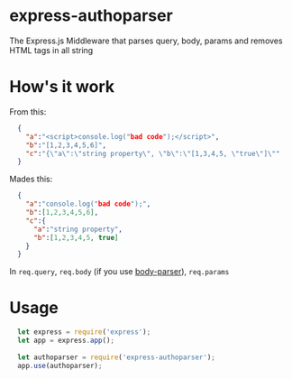 # express-authoparser
The Express.js Middleware that parses query, body, params and removes HTML tags in all string

# How's it work
From this:
```json
  {
    "a":"<script>console.log("bad code");</script>",
    "b":"[1,2,3,4,5,6]",
    "c":"{\"a\":\"string property\", \"b\":\"[1,3,4,5, \"true\"]\""
  }
```

Mades this:
```json
  {
    "a":"console.log("bad code");",
    "b":[1,2,3,4,5,6],
    "c":{
      "a":"string property",
      "b":[1,2,3,4,5, true]
    }
  }
```

In `req.query`, `req.body` (if you use [body-parser](https://www.npmjs.com/package/body-parser)), `req.params`


# Usage
```js
  let express = require('express');
  let app = express.app();
  
  let authoparser = require('express-authoparser');
  app.use(authoparser);
```
